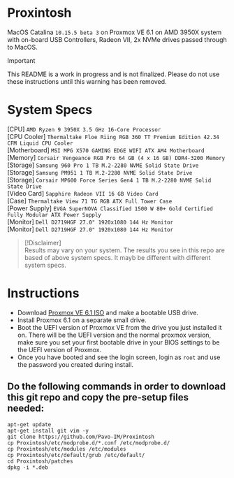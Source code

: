 # Proxintosh
MacOS Catalina `10.15.5 beta 3` on Proxmox VE 6.1 on AMD 3950X system with on-board USB Controllers, Radeon VII, 2x NVMe drives passed through to MacOS.

> [!IMPORTANT]  
> This README is a work in progress and is not finalized. Please do not use these instructions until this warning has been removed.

# System Specs
[CPU] `AMD Ryzen 9 3950X 3.5 GHz 16-Core Processor`  
[CPU Cooler] `Thermaltake Floe Riing RGB 360 TT Premium Edition 42.34 CFM Liquid CPU Cooler`  
[Motherboard] `MSI MPG X570 GAMING EDGE WIFI ATX AM4 Motherboard`  
[Memory] `Corsair Vengeance RGB Pro 64 GB (4 x 16 GB) DDR4-3200 Memory`  
[Storage] `Samsung 960 Pro 1 TB M.2-2280 NVME Solid State Drive`  
[Storage] `Samsung PM951 1 TB M.2-2280 NVME Solid State Drive`  
[Storage] `Corsair MP600 Force Series Gen4 1 TB M.2-2280 NVME Solid State Drive`   
[Video Card] `Sapphire Radeon VII 16 GB Video Card`  
[Case] `Thermaltake View 71 TG RGB ATX Full Tower Case`  
[Power Supply] `EVGA SuperNOVA Classified 1500 W 80+ Gold Certified Fully Modular ATX Power Supply`  
[Monitor] `Dell D2719HGF 27.0" 1920x1080 144 Hz Monitor`  
[Monitor] `Dell D2719HGF 27.0" 1920x1080 144 Hz Monitor`  


> [!Disclaimer]  
Results may vary on your system. The results you see in this repo are based of above system specs. It mayb be different with different system specs.

# Instructions
- Download [Proxmox VE 6.1 ISO](https://www.proxmox.com/en/downloads?task=callelement&format=raw&item_id=499&element=f85c494b-2b32-4109-b8c1-083cca2b7db6&method=download&args[0]=2ceb9af3734861c9c28a59daa85d86e3) and make a bootable USB drive.
- Install Proxmox 6.1 on a separate small drive.
- Boot the UEFI version of Proxmox VE from the drive you just installed it on. There will be the UEFI version and the normal proxmox version, make sure you set your first bootable drive in your BIOS settings to be the UEFI version of Proxmox.
- Once you have booted and see the login screen, login as `root` and use the password you created during install.
## Do the following commands in order to download this git repo and copy the pre-setup files needed:
    apt-get update
    apt-get install git vim -y
    git clone https://github.com/Pavo-IM/Proxintosh
    cp Proxintosh/etc/modprobe.d/*.conf /etc/modprobe.d/
    cp Proxintosh/etc/modules /etc/modules
    cp Proxintosh/etc/default/grub /etc/default/
    cd Proxintosh/patches
    dpkg -i *.deb
